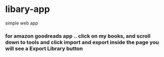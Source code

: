 # libary-app
 simple web app 

### for amazon goodreads app .. click on my books, and scroll down to tools and click import and export inside the page you will see a Export Library button
